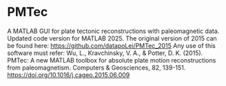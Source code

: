 # PMTec
A MATLAB GUI for plate tectonic reconstructions with paleomagnetic data. Updated code version for MATLAB  2025.
The original version of 2015 can be found here:
https://github.com/datapoLei/PMTec_2015
Any use of this software must refer:
Wu, L., Kravchinsky, V. A., & Potter, D. K. (2015). PMTec: A new MATLAB toolbox for absolute plate motion reconstructions from paleomagnetism. Computers & Geosciences, 82, 139-151. https://doi.org/10.1016/j.cageo.2015.06.009
